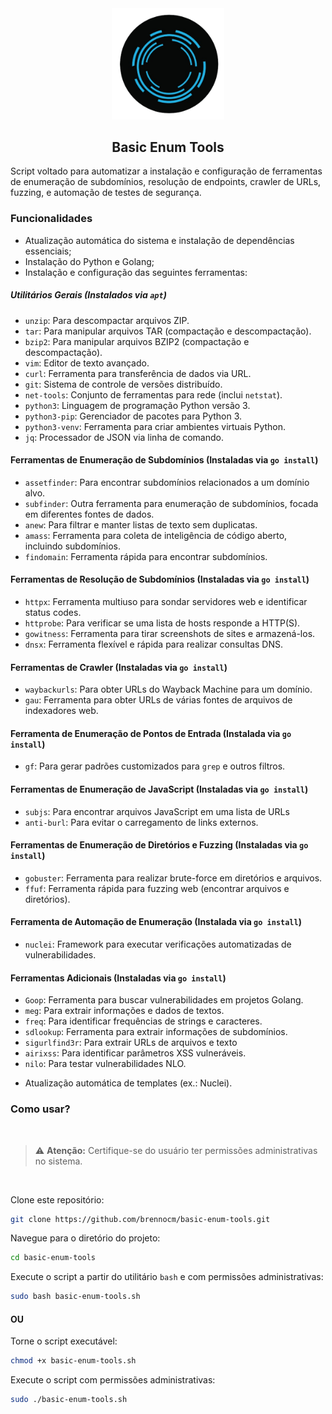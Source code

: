 <div align="center">
    <img src="images/reconnaissance .png" alt="reconnaissance" width="180px">
    <h2 align="center"> Basic Enum Tools</h2>
  </div>

Script voltado para automatizar a instalação e configuração de ferramentas de enumeração de subdomínios, resolução de endpoints, crawler de URLs, fuzzing, e automação de testes de segurança.

### Funcionalidades

- Atualização automática do sistema e instalação de dependências essenciais;
- Instalação do Python e Golang;
- Instalação e configuração das seguintes ferramentas:

##### Utilitários Gerais (Instalados via `apt`)
*   `unzip`: Para descompactar arquivos ZIP.
*   `tar`: Para manipular arquivos TAR (compactação e descompactação).
*   `bzip2`: Para manipular arquivos BZIP2 (compactação e descompactação).
*   `vim`: Editor de texto avançado.
*   `curl`: Ferramenta para transferência de dados via URL.
*   `git`: Sistema de controle de versões distribuído.
*   `net-tools`: Conjunto de ferramentas para rede (inclui `netstat`).
*   `python3`: Linguagem de programação Python versão 3.
*   `python3-pip`: Gerenciador de pacotes para Python 3.
*   `python3-venv`: Ferramenta para criar ambientes virtuais Python.
*   `jq`: Processador de JSON via linha de comando.

#### Ferramentas de Enumeração de Subdomínios (Instaladas via `go install`)
*   `assetfinder`: Para encontrar subdomínios relacionados a um domínio alvo.
*   `subfinder`: Outra ferramenta para enumeração de subdomínios, focada em diferentes fontes de dados.
*   `anew`: Para filtrar e manter listas de texto sem duplicatas.
*   `amass`: Ferramenta para coleta de inteligência de código aberto, incluindo subdomínios.
*   `findomain`: Ferramenta rápida para encontrar subdomínios.

#### Ferramentas de Resolução de Subdomínios (Instaladas via `go install`)
*   `httpx`: Ferramenta multiuso para sondar servidores web e identificar status codes.
*   `httprobe`: Para verificar se uma lista de hosts responde a HTTP(S).
*   `gowitness`: Ferramenta para tirar screenshots de sites e armazená-los.
*   `dnsx`: Ferramenta flexível e rápida para realizar consultas DNS.

#### Ferramentas de Crawler (Instaladas via `go install`)
*   `waybackurls`: Para obter URLs do Wayback Machine para um domínio.
*   `gau`: Ferramenta para obter URLs de várias fontes de arquivos de indexadores web.

#### Ferramenta de Enumeração de Pontos de Entrada (Instalada via `go install`)
*   `gf`: Para gerar padrões customizados para `grep` e outros filtros.

#### Ferramentas de Enumeração de JavaScript (Instaladas via `go install`)
*   `subjs`: Para encontrar arquivos JavaScript em uma lista de URLs
*   `anti-burl`: Para evitar o carregamento de links externos.

#### Ferramentas de Enumeração de Diretórios e Fuzzing (Instaladas via `go install`)
*   `gobuster`: Ferramenta para realizar brute-force em diretórios e arquivos.
*   `ffuf`: Ferramenta rápida para fuzzing web (encontrar arquivos e diretórios).

#### Ferramenta de Automação de Enumeração (Instalada via `go install`)
*   `nuclei`: Framework para executar verificações automatizadas de vulnerabilidades.

#### Ferramentas Adicionais (Instaladas via `go install`)
*   `Goop`: Ferramenta para buscar vulnerabilidades em projetos Golang.
*   `meg`: Para extrair informações e dados de textos.
*   `freq`: Para identificar frequências de strings e caracteres.
*    `sdlookup`: Ferramenta para extrair informações de subdomínios.
*   `sigurlfind3r`: Para extrair URLs de arquivos e texto
*   `airixss`: Para identificar parâmetros XSS vulneráveis.
*   `nilo`: Para testar vulnerabilidades NLO.

- Atualização automática de templates (ex.: Nuclei).

### Como usar?

<br>

> ⚠️ **Atenção:** Certifique-se do usuário ter permissões administrativas no sistema.

<br>

 Clone este repositório:
```bash
git clone https://github.com/brennocm/basic-enum-tools.git
```

Navegue para o diretório do projeto:
```bash
cd basic-enum-tools
```

Execute o script a partir do utilitário `bash` e com permissões administrativas:
```bash
sudo bash basic-enum-tools.sh
```

#### OU 

Torne o script executável:
```bash
chmod +x basic-enum-tools.sh
```

Execute o script com permissões administrativas:
```bash
sudo ./basic-enum-tools.sh
```
